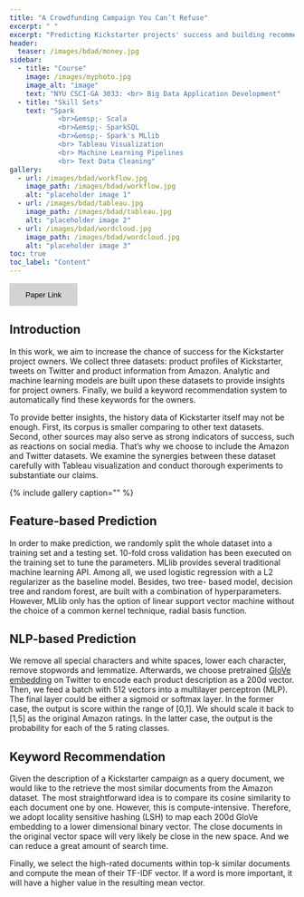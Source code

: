 ```yaml
---
title: "A Crowdfunding Campaign You Can’t Refuse"
excerpt: " "
excerpt: "Predicting Kickstarter projects' success and building recommendation systems"
header:
  teaser: /images/bdad/money.jpg
sidebar:
  - title: "Course"
    image: /images/myphoto.jpg
    image_alt: "image"
    text: "NYU CSCI-GA 3033: <br> Big Data Application Development"
  - title: "Skill Sets"
    text: "Spark
    		<br>&emsp;- Scala
    		<br>&emsp;- SparkSQL
    		<br>&emsp;- Spark's MLlib
    		<br> Tableau Visualization
    		<br> Machine Learning Pipelines
    		<br> Text Data Cleaning"
gallery:
  - url: /images/bdad/workflow.jpg
    image_path: /images/bdad/workflow.jpg
    alt: "placeholder image 1"
  - url: /images/bdad/tableau.jpg
    image_path: /images/bdad/tableau.jpg
    alt: "placeholder image 2"
  - url: /images/bdad/wordcloud.jpg
    image_path: /images/bdad/wordcloud.jpg
    alt: "placeholder image 3"
toc: true
toc_label: "Content"
---
```

<p></p>
<button type="button" class="btn btn-secondary btn-sm" onclick=" relocate_home()" style="width:120px;height:40px;border:2px blue none;background-color:lightgrey;">Paper Link</button>

<script>
function relocate_home()
{
     location.href = "https://garylkl.github.io/pdf_files/bdad_final.pdf";
} 
</script>

## Introduction




In this work, we aim to increase the chance of success for the Kickstarter project owners. We collect three datasets: product profiles of Kickstarter, tweets on Twitter and product information from Amazon. Analytic and machine learning models are built upon these datasets to provide insights for project owners. Finally, we build a keyword recommendation system to automatically find these keywords for the owners.

To provide better insights, the history data of Kickstarter itself may not be enough. First, its corpus is smaller comparing to other text datasets. Second, other sources may also serve as strong indicators of success, such as reactions on social media. That’s why we choose to include the Amazon and Twitter datasets. We examine the synergies between these dataset carefully with Tableau visualization and conduct thorough experiments to substantiate our claims.

{% include gallery caption="" %}

## Feature-based Prediction

In order to make prediction, we randomly split the whole dataset into a training set and a testing set. 10-fold cross validation has been executed on the training set to tune the parameters. MLlib provides several traditional machine learning API. Among all, we used logistic regression with a L2 regularizer as the baseline model. Besides, two tree- based model, decision tree and random forest, are built with a combination of hyperparameters. However, MLlib only has the option of linear support vector machine without the choice of a common kernel technique, radial basis function.

## NLP-based Prediction

We remove all special characters and white spaces, lower each character, remove stopwords and lemmatize. Afterwards, we choose pretrained [GloVe embedding](https://nlp.stanford.edu/projects/glove/) on Twitter to encode each product description as a 200d vector. Then, we feed a batch with 512 vectors into a multilayer perceptron (MLP). The final layer could be either a sigmoid or softmax layer. In the former case, the output is score within the range of [0,1]. We should scale it back to [1,5] as the original Amazon ratings. In the latter case, the output is the probability for each of the 5 rating classes.

## Keyword Recommendation

Given the description of a Kickstarter campaign as a query document, we would like to the retrieve the most similar documents from the Amazon dataset. The most straightforward idea is to compare its cosine similarity to each document one by one. However, this is compute-intensive. Therefore, we adopt locality sensitive hashing (LSH) to map each 200d GloVe embedding to a lower dimensional binary vector. The close documents in the original vector space will very likely be close in the new space. And we can reduce a great amount of search time.

Finally, we select the high-rated documents within top-k similar documents and compute the mean of their TF-IDF vector. If a word is more important, it will have a higher value in the resulting mean vector.